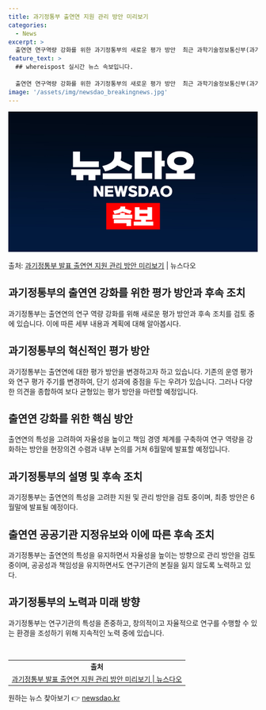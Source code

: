 ```yaml
---
title: 과기정통부 출연연 지원 관리 방안 미리보기
categories:
  - News
excerpt: >
  출연연 연구역량 강화를 위한 과기정통부의 새로운 평가 방안  최근 과학기술정보통신부(과기정통부)는 출연연 공…
feature_text: >
  ## whereispost 실시간 뉴스 속보입니다.

  출연연 연구역량 강화를 위한 과기정통부의 새로운 평가 방안  최근 과학기술정보통신부(과기정통부)는 출연연 공…
image: '/assets/img/newsdao_breakingnews.jpg'
---
```


![뉴스다오 속보](/assets/img/newsdao_breakingnews.jpg)

<p>출처: <a href="https://newsdao.kr/4349" rel="dofollow">과기정통부 발표 출연연 지원 관리 방안 미리보기</a> | 뉴스다오</p>

<h2 data-ke-size="size26">과기정통부의 출연연 강화를 위한 평가 방안과 후속 조치</h2>
과기정통부는 출연연의 연구 역량 강화를 위해 새로운 평가 방안과 후속 조치를 검토 중에 있습니다. 이에 따른 세부 내용과 계획에 대해 알아봅시다.

<h2 data-ke-size="size24">과기정통부의 혁신적인 평가 방안</h2>
과기정통부는 출연연에 대한 평가 방안을 변경하고자 하고 있습니다. 기존의 운영 평가와 연구 평가 주기를 변경하여, 단기 성과에 중점을 두는 우려가 있습니다. 그러나 다양한 의견을 종합하여 보다 균형있는 평가 방안을 마련할 예정입니다.

<h2 data-ke-size="size24">출연연 강화를 위한 핵심 방안</h2>
출연연의 특성을 고려하여 자율성을 높이고 책임 경영 체계를 구축하여 연구 역량을 강화하는 방안을 현장의견 수렴과 내부 논의를 거쳐 6월말에 발표할 예정입니다.

<h2 data-ke-size="size24">과기정통부의 설명 및 후속 조치</h2>
과기정통부는 출연연의 특성을 고려한 지원 및 관리 방안을 검토 중이며, 최종 방안은 6월말에 발표될 예정이다.

<h2 data-ke-size="size24">출연연 공공기관 지정유보와 이에 따른 후속 조치</h2>
과기정통부는 출연연의 특성을 유지하면서 자율성을 높이는 방향으로 관리 방안을 검토 중이며,  공공성과 책임성을 유지하면서도 연구기관의 본질을 잃지 않도록 노력하고 있다.

<h2 data-ke-size="size24">과기정통부의 노력과 미래 방향</h2>
과기정통부는 연구기관의 특성을 존중하고, 창의적이고 자율적으로 연구를 수행할 수 있는 환경을 조성하기 위해 지속적인 노력 중에 있습니다.

<p data-ke-size="size16">&nbsp;</p>

<table>
<tbody>
<tr>
<td style="text-align: center; height: 17px;"><b>출처</b></td>
</tr>
<tr>
<td style="text-align: center; height: 17px;"><a href="https://newsdao.kr/4349">과기정통부 발표 출연연 지원 관리 방안 미리보기 | 뉴스다오</a></td>
</tr>
</tbody>
</table> 

원하는 뉴스 찾아보기 👉 <a href="https://newsdao.kr" rel="dofollow">newsdao.kr</a>


